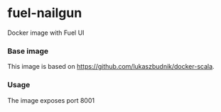 fuel-nailgun
============

Docker image with Fuel UI

### Base image

This image is based on https://github.com/lukaszbudnik/docker-scala.

### Usage

The image exposes port 8001
